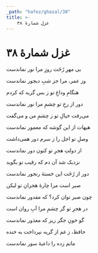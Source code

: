 ```yaml
---
_path: "hafez/ghazal/38"
title: >-
    غزل شمارهٔ ۳۸
---
```

# غزل شمارهٔ ۳۸

<div class="b" id="bn1"><div class="m1"><p>بی مهرِ رُخَت روزِ مرا نور نماندست</p></div>
<div class="m2"><p>وز عمر، مرا جز شبِ دیجور نماندست</p></div></div>
<div class="b" id="bn2"><div class="m1"><p>هنگامِ وداعِ تو ز بس گریه که کردم</p></div>
<div class="m2"><p>دور از رخِ تو چشمِ مرا نور نماندست</p></div></div>
<div class="b" id="bn3"><div class="m1"><p>می‌رفت خیالِ تو ز چشمِ من و می‌گفت</p></div>
<div class="m2"><p>هیهات از این گوشه که معمور نماندست</p></div></div>
<div class="b" id="bn4"><div class="m1"><p>وصلِ تو اجل را ز سرم دور همی‌داشت</p></div>
<div class="m2"><p>از دولتِ هجرِ تو کنون دور نماندست</p></div></div>
<div class="b" id="bn5"><div class="m1"><p>نزدیک شد آن دم که رقیب تو بگوید</p></div>
<div class="m2"><p>دور از رُخَت این خستهٔ رنجور نماندست</p></div></div>
<div class="b" id="bn6"><div class="m1"><p>صبر است مرا چارهٔ هجرانِ تو لیکن</p></div>
<div class="m2"><p>چون صبر توان کرد؟ که مقدور نماندست</p></div></div>
<div class="b" id="bn7"><div class="m1"><p>در هجرِ تو گر چشمِ مرا آبِ روان است</p></div>
<div class="m2"><p>گو خونِ جگر ریز که معذور نماندست</p></div></div>
<div class="b" id="bn8"><div class="m1"><p>حافظ، ز غم از گریه نپرداخت به خنده</p></div>
<div class="m2"><p>ماتم زده را داعیهٔ سور نماندست</p></div></div>
